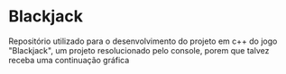 # Blackjack
Repositório utilizado para o desenvolvimento do projeto em c++ do jogo "Blackjack", um projeto resolucionado pelo console, porem que talvez receba uma continuação gráfica
